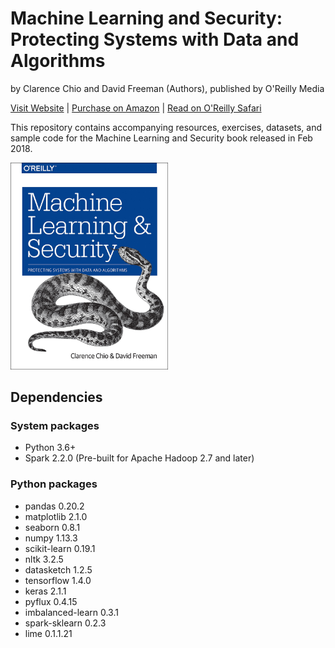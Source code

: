 # Machine Learning and Security: Protecting Systems with Data and Algorithms
by Clarence Chio and‎ David Freeman (Authors), published by O'Reilly Media

[Visit Website](mlsec.net) | [Purchase on Amazon](https://amzn.to/2FmVDYQ) | [Read on O'Reilly Safari](http://shop.oreilly.com/product/0636920065555.do)

This repository contains accompanying resources, exercises, datasets, and sample code for the Machine Learning and Security book released in Feb 2018.

<img src="mlsec-cover-oreilly.jpg" width="50%" height="50%">

## Dependencies

### System packages
* Python 3.6+
* Spark 2.2.0 (Pre-built for Apache Hadoop 2.7 and later)

### Python packages
* pandas 0.20.2
* matplotlib 2.1.0
* seaborn 0.8.1
* numpy 1.13.3
* scikit-learn 0.19.1
* nltk 3.2.5
* datasketch 1.2.5
* tensorflow 1.4.0
* keras 2.1.1
* pyflux 0.4.15
* imbalanced-learn 0.3.1
* spark-sklearn 0.2.3
* lime 0.1.1.21
